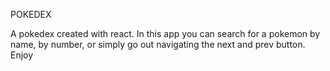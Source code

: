 POKEDEX

A pokedex created with react. In this app you can search for a pokemon by name, by number, or simply go out navigating the next and prev button. Enjoy
